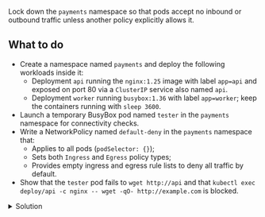 Lock down the `payments` namespace so that pods accept no inbound or outbound traffic unless another policy explicitly allows it.

## What to do
- Create a namespace named `payments` and deploy the following workloads inside it:
  - Deployment `api` running the `nginx:1.25` image with label `app=api` and exposed on port 80 via a `ClusterIP` service also named `api`.
  - Deployment `worker` running `busybox:1.36` with label `app=worker`; keep the containers running with `sleep 3600`.
- Launch a temporary BusyBox pod named `tester` in the `payments` namespace for connectivity checks.
- Write a NetworkPolicy named `default-deny` in the `payments` namespace that:
  - Applies to all pods (`podSelector: {}`);
  - Sets both `Ingress` and `Egress` policy types;
  - Provides empty ingress and egress rule lists to deny all traffic by default.
- Show that the `tester` pod fails to `wget http://api` and that `kubectl exec deploy/api -c nginx -- wget -qO- http://example.com` is blocked.

<details><summary>Solution</summary>
<br>

```bash
# namespace and workloads
cat <<'EOF' | kubectl apply -f -
apiVersion: v1
kind: Namespace
metadata:
  name: payments
---
apiVersion: apps/v1
kind: Deployment
metadata:
  name: api
  namespace: payments
spec:
  replicas: 2
  selector:
    matchLabels:
      app: api
  template:
    metadata:
      labels:
        app: api
    spec:
      containers:
      - name: nginx
        image: nginx:1.25
        ports:
        - containerPort: 80
---
apiVersion: v1
kind: Service
metadata:
  name: api
  namespace: payments
spec:
  selector:
    app: api
  ports:
  - port: 80
    targetPort: 80
---
apiVersion: apps/v1
kind: Deployment
metadata:
  name: worker
  namespace: payments
spec:
  replicas: 1
  selector:
    matchLabels:
      app: worker
  template:
    metadata:
      labels:
        app: worker
    spec:
      containers:
      - name: busybox
        image: busybox:1.36
        command:
        - sh
        - -c
        - sleep 3600
EOF
```{{exec}}

```bash
# tester pod for validation
kubectl -n payments run tester --image=busybox:1.36 --restart=Never --command -- sh -c "sleep 3600"
```{{exec}}

```bash
# default deny policy
cat <<'EOF' | kubectl apply -f -
apiVersion: networking.k8s.io/v1
kind: NetworkPolicy
metadata:
  name: default-deny
  namespace: payments
spec:
  podSelector: {}
  policyTypes:
  - Ingress
  - Egress
  ingress: []
  egress: []
EOF
```{{exec}}

```bash
# verify ingress to api is blocked
kubectl -n payments exec tester -- wget -qO- http://api
```{{exec}}

```bash
# verify egress from api pods is blocked
kubectl -n payments exec deploy/api -c nginx -- wget -qO- http://example.com
```{{exec}}

</details>
